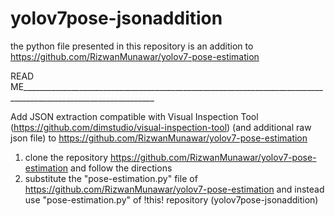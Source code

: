 # yolov7pose-jsonaddition
the python file presented in this repository is an addition to https://github.com/RizwanMunawar/yolov7-pose-estimation


READ ME_______________________________________________________________________________________________________________

Add JSON extraction compatible with Visual Inspection Tool (https://github.com/dimstudio/visual-inspection-tool) (and additional raw json file) to https://github.com/RizwanMunawar/yolov7-pose-estimation

1. clone the repository https://github.com/RizwanMunawar/yolov7-pose-estimation and follow the directions
2. substitute the "pose-estimation.py" file of https://github.com/RizwanMunawar/yolov7-pose-estimation and instead use "pose-estimation.py" of !this! repository (yolov7pose-jsonaddition)


